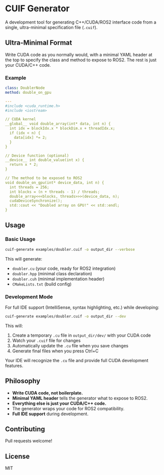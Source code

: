 # CUIF Generator

A development tool for generating C++/CUDA/ROS2 interface code from a single, ultra-minimal specification file (`.cuif`).

## Ultra-Minimal Format

Write CUDA code as you normally would, with a minimal YAML header at the top to specify the class and method to expose to ROS2. The rest is just your CUDA/C++ code.

### Example

```yaml
class: DoublerNode
method: double_on_gpu

---
#include <cuda_runtime.h>
#include <iostream>

// CUDA kernel
__global__ void double_array(int* data, int n) {
  int idx = blockIdx.x * blockDim.x + threadIdx.x;
  if (idx < n) {
    data[idx] *= 2;
  }
}

// Device function (optional)
__device__ int double_value(int x) {
  return x * 2;
}

// The method to be exposed to ROS2
void double_on_gpu(int* device_data, int n) {
  int threads = 256;
  int blocks = (n + threads - 1) / threads;
  double_array<<<blocks, threads>>>(device_data, n);
  cudaDeviceSynchronize();
  std::cout << "Doubled array on GPU!" << std::endl;
}
```

## Usage

### Basic Usage
```bash
cuif-generate examples/doubler.cuif -o output_dir --verbose
```

This will generate:
- `doubler.cu` (your code, ready for ROS2 integration)
- `doubler.hpp` (minimal class declaration)
- `doubler.cuh` (minimal implementation header)
- `CMakeLists.txt` (build config)

### Development Mode
For full IDE support (IntelliSense, syntax highlighting, etc.) while developing:

```bash
cuif-generate examples/doubler.cuif -o output_dir --dev
```

This will:
1. Create a temporary `.cu` file in `output_dir/dev/` with your CUDA code
2. Watch your `.cuif` file for changes
3. Automatically update the `.cu` file when you save changes
4. Generate final files when you press Ctrl+C

Your IDE will recognize the `.cu` file and provide full CUDA development features.

## Philosophy
- **Write CUDA code, not boilerplate.**
- **Minimal YAML header** tells the generator what to expose to ROS2.
- **Everything else is just your CUDA/C++ code.**
- The generator wraps your code for ROS2 compatibility.
- **Full IDE support** during development.

## Contributing
Pull requests welcome!

## License
MIT 